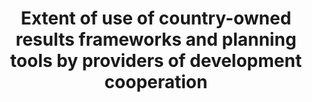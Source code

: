 ---
comments_and_limitations: Under review.
data_non_statistical: true
goal_meta_link: http://unstats.un.org/sdgs/files/metadata-compilation/Metadata-Goal-17.pdf
goal_meta_link_page: 27
graph: null
graph_status_notes: redline
graph_title: Extent of use of country-owned results frameworks and planning tools
  by providers of development cooperation
graph_type: null
graph_type_description: null
has_metadata: false
indicator: 17.15.1
indicator_name: Extent of use of country-owned results frameworks and planning tools
  by providers of development cooperation
indicator_sort_order: 17.15.01
indicator_variable: null
layout: indicator
permalink: /17-15-1/
published: true
reporting_status: notstarted
sdg_goal: 17
source_active_1: true
source_notes_1: null
source_title_1: null
target: Respect each country's policy space and leadership to establish and implement
  policies for poverty eradication and sustainable development.
target_id: '17.15'
title: Extent of use of country-owned results frameworks and planning tools by providers
  of development cooperation
un_custodial_agency: OECD, UNDP
un_designated_tier: '2'
variable_description: null
variable_notes: null
---